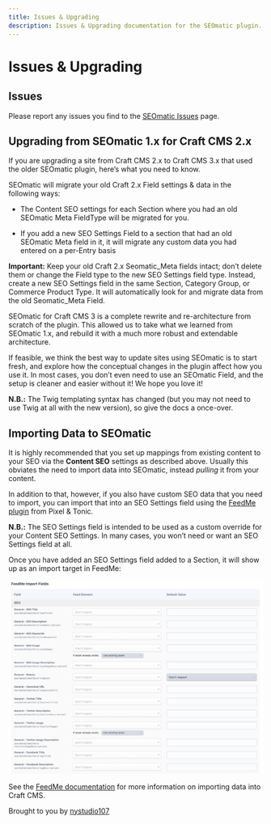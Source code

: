 ```yaml
---
title: Issues & Upgrading
description: Issues & Upgrading documentation for the SEOmatic plugin. The SEOmatic plugin facilitates modern SEO best practices & implementation for Craft CMS 3.
---
```

# Issues & Upgrading

## Issues

Please report any issues you find to the [SEOmatic Issues](https://github.com/nystudio107/craft-seomatic/issues) page.

## Upgrading from SEOmatic 1.x for Craft CMS 2.x

If you are upgrading a site from Craft CMS 2.x to Craft CMS 3.x that used the older SEOmatic plugin, here’s what you need to know.

SEOmatic will migrate your old Craft 2.x Field settings & data in the following ways:
 
 * The Content SEO settings for each Section where you had an old SEOmatic Meta FieldType will be migrated for you.
 
* If you add a new SEO Settings Field to a section that had an old SEOmatic Meta field in it, it will migrate any custom data you had entered on a per-Entry basis

**Important:** Keep your old Craft 2.x Seomatic_Meta fields intact; don’t delete them or change the Field type to the new SEO Settings field type. Instead, create a new SEO Settings field in the same Section, Category Group, or Commerce Product Type. It will automatically look for and migrate data from the old Seomatic_Meta Field.

SEOmatic for Craft CMS 3 is a complete rewrite and re-architecture from scratch of the plugin. This allowed us to take what we learned from SEOmatic 1.x, and rebuild it with a much more robust and extendable architecture.

If feasible, we think the best way to update sites using SEOmatic is to start fresh, and explore how the conceptual changes in the plugin affect how you use it. In most cases, you don’t even need to use an SEOmatic Field, and the setup is cleaner and easier without it! We hope you love it!

**N.B.:** The Twig templating syntax has changed (but you may not need to use Twig at all with the new version), so give the docs a once-over.

## Importing Data to SEOmatic

It is highly recommended that you set up mappings from existing content to your SEO via the **Content SEO** settings as described above. Usually this obviates the need to import data into SEOmatic, instead _pulling_ it from your content.

In addition to that, however, if you also have custom SEO data that you need to import, you can import that into an SEO Settings field using the [FeedMe plugin](https://plugins.craftcms.com/feed-me) from Pixel & Tonic.

**N.B.:** The SEO Settings field is intended to be used as a custom override for your Content SEO Settings. In many cases, you won’t need or want an SEO Settings field at all.

Once you have added an SEO Settings field added to a Section, it will show up as an import target in FeedMe:

![Screenshot](./resources/screenshots/seomatic-feedme-import.png)

See the [FeedMe documentation](https://docs.craftcms.com/feed-me/v4/) for more information on importing data into Craft CMS.

Brought to you by [nystudio107](https://nystudio107.com/)
